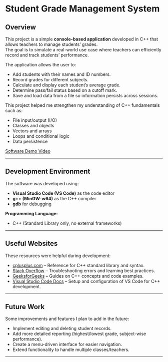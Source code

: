 # Student Grade Management System

## Overview
This project is a simple **console-based application** developed in C++ that allows teachers to manage students’ grades.  
The goal is to simulate a real-world use case where teachers can efficiently record and track students’ performance.  

The application allows the user to:
- Add students with their names and ID numbers.
- Record grades for different subjects.
- Calculate and display each student’s average grade.
- Determine pass/fail status based on a cutoff mark.
- Save and load data from a file so information persists across sessions.  

This project helped me strengthen my understanding of C++ fundamentals such as:
- File input/output (I/O)
- Classes and objects
- Vectors and arrays
- Loops and conditional logic
- Data persistence  

[Software Demo Video](http://youtube.link.goes.here)

---

## Development Environment
The software was developed using:
- **Visual Studio Code (VS Code)** as the code editor  
- **g++ (MinGW-w64)** as the C++ compiler  
- **gdb** for debugging  

**Programming Language:**  
- C++ (Standard Library only, no external frameworks)  

---

## Useful Websites
These resources were helpful during development:  

- [cplusplus.com](https://cplusplus.com/) – Reference for C++ standard library and syntax.  
- [Stack Overflow](https://stackoverflow.com/) – Troubleshooting errors and learning best practices.  
- [GeeksforGeeks](https://www.geeksforgeeks.org/) – Guides on C++ concepts and code examples.  
- [Visual Studio Code Docs](https://code.visualstudio.com/docs) – Setup and configuration of VS Code for C++ development.  

---

## Future Work
Some improvements and features I plan to add in the future:  
- Implement editing and deleting student records.  
- Add more detailed reporting (highest/lowest grade, subject-wise performance).  
- Create a menu-driven interface for easier navigation.  
- Extend functionality to handle multiple classes/teachers.  

---
